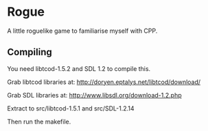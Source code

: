 # Rogue

A little roguelike game to familiarise myself with CPP.

## Compiling

You need libtcod-1.5.2 and SDL 1.2 to compile this.

Grab libtcod libraries at:
http://doryen.eptalys.net/libtcod/download/

Grab SDL libraries at:
http://www.libsdl.org/download-1.2.php

Extract to src/libtcod-1.5.1 and src/SDL-1.2.14

Then run the makefile.
